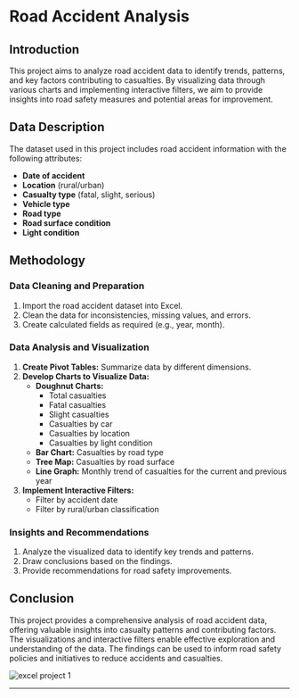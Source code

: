 # Road Accident Analysis

## Introduction
This project aims to analyze road accident data to identify trends, patterns, and key factors contributing to casualties. By visualizing data through various charts and implementing interactive filters, we aim to provide insights into road safety measures and potential areas for improvement.

## Data Description
The dataset used in this project includes road accident information with the following attributes:
- **Date of accident**
- **Location** (rural/urban)
- **Casualty type** (fatal, slight, serious)
- **Vehicle type**
- **Road type**
- **Road surface condition**
- **Light condition**

## Methodology

### Data Cleaning and Preparation
1. Import the road accident dataset into Excel.
2. Clean the data for inconsistencies, missing values, and errors.
3. Create calculated fields as required (e.g., year, month).

### Data Analysis and Visualization
1. **Create Pivot Tables:** Summarize data by different dimensions.
2. **Develop Charts to Visualize Data:**
   - **Doughnut Charts:** 
     - Total casualties
     - Fatal casualties
     - Slight casualties
     - Casualties by car
     - Casualties by location
     - Casualties by light condition
   - **Bar Chart:** Casualties by road type
   - **Tree Map:** Casualties by road surface
   - **Line Graph:** Monthly trend of casualties for the current and previous year
3. **Implement Interactive Filters:**
   - Filter by accident date
   - Filter by rural/urban classification

### Insights and Recommendations
1. Analyze the visualized data to identify key trends and patterns.
2. Draw conclusions based on the findings.
3. Provide recommendations for road safety improvements.

## Conclusion
This project provides a comprehensive analysis of road accident data, offering valuable insights into casualty patterns and contributing factors. The visualizations and interactive filters enable effective exploration and understanding of the data. The findings can be used to inform road safety policies and initiatives to reduce accidents and casualties.

![excel project 1](https://github.com/user-attachments/assets/cb1d17bc-b74c-4252-83aa-58f20cb6f50d)



--------------------------------------------------------------------------------------------------------------------------------------------------------------------
